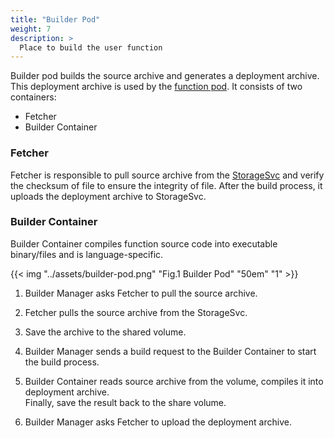 ```yaml
---
title: "Builder Pod"
weight: 7
description: >
  Place to build the user function
---
```


Builder pod builds the source archive and generates a deployment archive. This deployment archive is used by the [function pod](/docs/architecture/function-pod).
It consists of two containers:
* Fetcher
* Builder Container

### Fetcher

Fetcher is responsible to pull source archive from the [StorageSvc](/docs/architecture/storagesvc/) and verify the checksum of file to ensure the integrity of file.
After the build process, it uploads the deployment archive to StorageSvc.

### Builder Container

Builder Container compiles function source code into executable binary/files and is language-specific.

{{< img "../assets/builder-pod.png" "Fig.1 Builder Pod" "50em" "1" >}}

1. Builder Manager asks Fetcher to pull the source archive.
2. Fetcher pulls the source archive from the StorageSvc.
3. Save the archive to the shared volume.
4. Builder Manager sends a build request to the Builder Container to start the build process.
5. Builder Container reads source archive from the volume, compiles it into deployment archive.<br />
Finally, save the result back to the share volume.  

6. Builder Manager asks Fetcher to upload the deployment archive.


